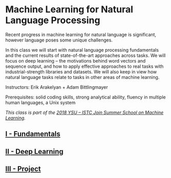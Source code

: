 # Machine Learning for Natural Language Processing

Recent progress in machine learning for natural language is significant, however language poses some unique challenges.

In this class we will start with natural language processing fundamentals and the current results of state-of-the-art approaches across tasks.  We will focus on deep learning – the motivations behind word vectors and sequence output, and how to apply effective approaches to real tasks with industrial-strength libraries and datasets.
We will also keep in view how natural language tasks relate to tasks in other areas of machine learning. 

Instructors: Erik Arakelyan + Adam Bittlingmayer

Prerequisites: solid coding skills, strong analytical ability, fluency in multiple human languages, a Unix system

*This class is part of the [2018 YSU – ISTC Join Summer School on Machine Learning](http://mathschool.ysu.am/mss2018/).*

## [I - Fundamentals](fundamentals)

## [II - Deep Learning](deeplearning)

## [III - Project](project)

